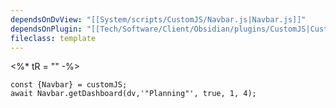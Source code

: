 ```yaml
---
dependsOnDvView: "[[System/scripts/CustomJS/Navbar.js|Navbar.js]]"
dependsOnPlugin: "[[Tech/Software/Client/Obsidian/plugins/CustomJS|CustomJS]]"
fileclass: template
---
```

<%* tR = "" -%>

```dataviewjs
const {Navbar} = customJS;
await Navbar.getDashboard(dv,'"Planning"', true, 1, 4); 
```